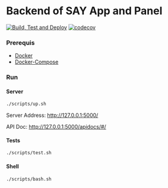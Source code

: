 # Backend of SAY App and Panel

[![Build, Test and Deploy](https://github.com/SAY-DAO/backend/actions/workflows/pipeline.yml/badge.svg)](https://github.com/SAY-DAO/backend/actions/workflows/pipeline.yml)
[![codecov](https://codecov.io/gh/SAY-DAO/backend/branch/master/graph/badge.svg?token=RXJ4EXVIR0)](https://codecov.io/gh/SAY-DAO/backend)


### Prerequis

- [Docker](https://docs.docker.com/get-docker/)
- [Docker-Compose](https://docs.docker.com/compose/install/)

### Run

#### Server

```bash
./scripts/up.sh
```
Server Address: http://127.0.0.1:5000/

API Doc: http://127.0.0.1:5000/apidocs/#/


#### Tests
```bash
./scripts/test.sh
```

#### Shell
```bash
./scripts/bash.sh
```

